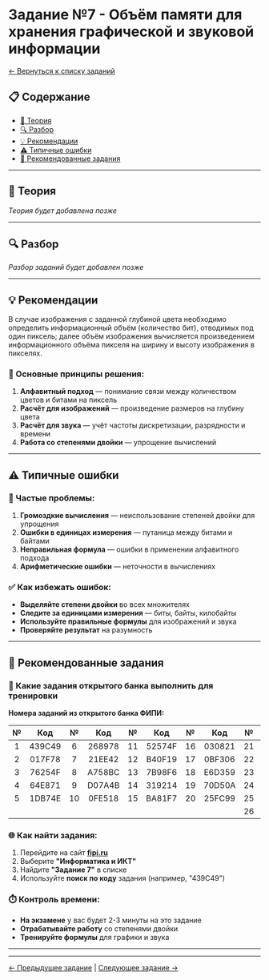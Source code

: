 # Задание №7 - Объём памяти для хранения графической и звуковой информации

[← Вернуться к списку заданий](../README.md)

## 📋 Содержание
- [📖 Теория](#теория)
- [🔍 Разбор](#разбор)
- [💡 Рекомендации](#рекомендации)
- [⚠️ Типичные ошибки](#типичные-ошибки)
- [📝 Рекомендованные задания](#рекомендованные-задания)

---

## 📖 Теория

*Теория будет добавлена позже*

---

## 🔍 Разбор

*Разбор заданий будет добавлен позже*

---

## 💡 Рекомендации

В случае изображения с заданной глубиной цвета необходимо определить информационный объём (количество бит), отводимых под один пиксель; далее объём изображения вычисляется произведением информационного объёма пикселя на ширину и высоту изображения в пикселях.

### 🔧 Основные принципы решения:

1. **Алфавитный подход** — понимание связи между количеством цветов и битами на пиксель
2. **Расчёт для изображений** — произведение размеров на глубину цвета
3. **Расчёт для звука** — учёт частоты дискретизации, разрядности и времени
4. **Работа со степенями двойки** — упрощение вычислений

---

## ⚠️ Типичные ошибки

### 🚫 Частые проблемы:

1. **Громоздкие вычисления** — неиспользование степеней двойки для упрощения
2. **Ошибки в единицах измерения** — путаница между битами и байтами
3. **Неправильная формула** — ошибки в применении алфавитного подхода
4. **Арифметические ошибки** — неточности в вычислениях

### ✅ Как избежать ошибок:

- **Выделяйте степени двойки** во всех множителях
- **Следите за единицами измерения** — биты, байты, килобайты
- **Используйте правильные формулы** для изображений и звука
- **Проверяйте результат** на разумность

---

## 📝 Рекомендованные задания

### 🔗 Какие задания открытого банка выполнить для тренировки

**Номера заданий из открытого банка ФИПИ:**

| № | Код | № | Код | № | Код | № | Код | № | Код |
|:-:|:-:|:-:|:-:|:-:|:-:|:-:|:-:|:-:|:-:|
| 1 | 439C49 | 6 | 268978 | 11 | 52574F | 16 | 030821 | 21 | 178B0E |
| 2 | 017F78 | 7 | 21EE42 | 12 | B40F19 | 17 | 0BF306 | 22 | 565A97 |
| 3 | 76254F | 8 | A758BC | 13 | 7B98F6 | 18 | E6D359 | 23 | 3E8201 |
| 4 | 64E871 | 9 | D07A4B | 14 | 319214 | 19 | 70D50A | 24 | 96A26D |
| 5 | 1DB74E | 10 | 0FE518 | 15 | BA81F7 | 20 | 25FC99 | 25 | 36C506 |
|   |        |    |        |    |        |    |        | 26 | DD5D87 |

### 🌐 Как найти задания:

1. Перейдите на сайт **[fipi.ru](https://fipi.ru/ege/otkrytyy-bank-zadaniy-ege)**
2. Выберите **"Информатика и ИКТ"**
3. Найдите **"Задание 7"** в списке
4. Используйте **поиск по коду** задания (например, "439C49")

### ⏱️ Контроль времени:

- **На экзамене** у вас будет 2-3 минуты на это задание
- **Отрабатывайте работу** со степенями двойки
- **Тренируйте формулы** для графики и звука

---

---

[← Предыдущее задание](task-06.md) | [Следующее задание →](task-08.md)

